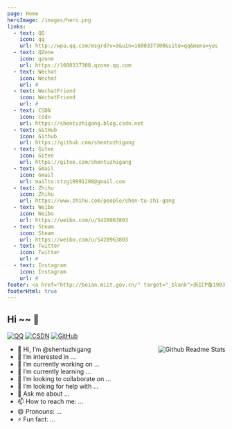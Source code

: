 ```yaml
---
page: Home
heroImage: /images/hero.png
links: 
  - text: QQ
    icon: qq
    url: http://wpa.qq.com/msgrd?v=3&uin=1600337300&site=qq&menu=yes  
  - text: QZone
    icon: qzone
    url: https://1600337300.qzone.qq.com  
  - text: Wechat
    icon: Wechat
    url: #  
  - text: WechatFriend
    icon: WechatFriend
    url: #
  - text: CSDN
    icon: csdn
    url: https://shentuzhigang.blog.csdn.net
  - text: GitHub
    icon: Github
    url: https://github.com/shentuzhigang  
  - text: Gitee
    icon: Gitee
    url: https://gitee.com/shentuzhigang  
  - text: Gmail
    icon: Gmail
    url: mailto:stzg19991208@gmail.com  
  - text: Zhihu
    icon: Zhihu
    url: https://www.zhihu.com/people/shen-tu-zhi-gang  
  - text: Weibo
    icon: Weibo
    url: https://weibo.com/u/5428963803  
  - text: Steam
    icon: Steam
    url: https://weibo.com/u/5428963803
  - text: Twitter
    icon: Twitter
    url: #  
  - text: Instagram
    icon: Instagram
    url: #
footer: <a href="http://beian.miit.gov.cn/" target="_blank">浙ICP备19031217号</a> | MIT Licensed | Copyright © 2021-present Starzkg
footerHtml: true
---
```

## Hi ~~ 👋

[![QQ](https://img.shields.io/badge/QQ-16003373300-3e7f9g?logo=Tencent-QQ)](tencent://message/?uin=1600337300)
[![CSDN](https://img.shields.io/badge/CSDN-Starzkg-3e7f9g?logo=bloglovin)](https://shentuzhigang.blog.csdn.net)
[![GitHub](https://img.shields.io/badge/GitHub-shentuzhigang-3e7f9g?logo=github)](https://github.com/shentuzhigang)

<a href="https://github.com/shentuzhigang">
    <img style="float: right" src="https://github-readme-stats.vercel.app/api?username=shentuzhigang&show_icons=true&&theme=dark&locale=cn" alt="Github Readme Stats">
</a>

- 👋 Hi, I’m @shentuzhigang
- 👀 I’m interested in ...
- 🔭 I’m currently working on ...
- 🌱 I’m currently learning ...
- 👯 I’m looking to collaborate on ...
- 🤔 I’m looking for help with ...
- 💬 Ask me about ...
- 📫 How to reach me: ...
- 😄 Pronouns: ...
- ⚡ Fun fact: ...
